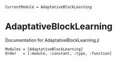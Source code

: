 ```@meta
CurrentModule = AdaptativeBlockLearning
```
# AdaptativeBlockLearning

Documentation for AdaptativeBlockLearning.jl

```@autodocs
Modules = [AdaptativeBlockLearning]
Order   = [:module, :constant, :type, :function]
```
